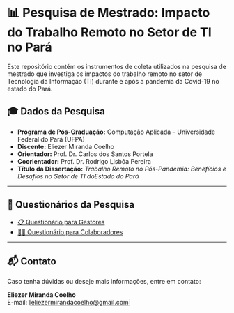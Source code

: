 # 📊 Pesquisa de Mestrado: Impacto do Trabalho Remoto no Setor de TI no Pará

Este repositório contém os instrumentos de coleta utilizados na pesquisa de mestrado que investiga os impactos do trabalho remoto no setor de Tecnologia da Informação (TI) durante e após a pandemia da Covid-19 no estado do Pará.

## 🎓 Dados da Pesquisa

- **Programa de Pós-Graduação:** Computação Aplicada – Universidade Federal do Pará (UFPA)
- **Discente:** Eliezer Miranda Coelho
- **Orientador:** Prof. Dr. Carlos dos Santos Portela
- **Coorientador:** Prof. Dr. Rodrigo Lisbôa Pereira
- **Título da Dissertação:** *Trabalho Remoto no Pós-Pandemia: Benefícios e Desafios no Setor de TI doEstado do Pará*

---

## 📝 Questionários da Pesquisa

- [📋 Questionário para Gestores](questionario-gestor.md)
- [🧑‍💻 Questionário para Colaboradores](questionario-colaborador.md)

---

## 📬 Contato

Caso tenha dúvidas ou deseje mais informações, entre em contato:

**Eliezer Miranda Coelho**  
E-mail: [eliezermirandacoelho@gmail.com]
